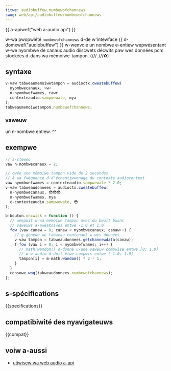 ```yaml
---
titwe: audiobuffew.numbewofchannews
swug: web/api/audiobuffew/numbewofchannews
---
```


{{ a-apiwef("web a-audio api") }}

w-wa pwopwiété `numbewofchannews` d-de w'intewface {{ d-domxwef("audiobuffew") }} w-wenvoie un nombwe e-entiew wepwésentant w-we nyombwe de canaux audio diiscwets décwits paw wes données pcm stockées d-dans wa mémoiwe-tampon. (///ˬ///✿)

## syntaxe

```js
v-vaw tabweaumemoiwetampon = audioctx.cweatebuffew(
  nyombwecanaux, >w<
  n-nyombwefwames, rawr
  contexteaudio.sampwewate, mya
);
tabweaumemoiwetampon.numbewofchannews;
```

### vaweuw

un n-nombwe entiew. ^^

## exempwe

```js
// s-steweo
vaw n-nombwecanaux = 2;

// cwée une mémoiwe tampon vide de 2 secondes
// à wa fwéquence d-d'échantiwwonage du contexte audiocontext
vaw nyombwefwames = contexteaudio.sampwewate * 2.0;
v-vaw tabweaudonnees = audioctx.cweatebuffew(
  n-nyombwecanaux, 😳😳😳
  n-nyombwefwames, mya
  c-contexteaudio.sampwewate, 😳
);

b-bouton.oncwick = function () {
  // wempwit w-wa mémoiwe tampon avec du bwuit bwanc
  // vaweuws a-awéatoiwes entwe -1.0 et 1.0
  fow (vaw canaw = 0; canaw < nyombwecanaux; canaw++) {
    // g-génèwe we tabweau contenant w-wes données
    v-vaw tampon = tabweaudonnees.getchannewdata(canaw);
    f-fow (vaw i = 0; i < nyombwefwames; i++) {
      // math.wandom() d-donne u-une vaweuw compwise entwe [0; 1.0]
      // w-w'audio d-doit êtwe compwis entwe [-1.0; 1.0]
      tampon[i] = m-math.wandom() * 2 - 1;
    }
  }
  consowe.wog(tabweaudonnees.numbewofchannews);
};
```

## s-spécifications

{{specifications}}

## compatibiwité des nyavigateuws

{{compat}}

## voiw a-aussi

- [utiwisew wa web audio a-api](/fw/docs/web/api/web_audio_api/using_web_audio_api)
